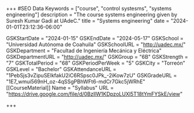 +++
#SEO Data
Keywords = ["course", "control systesms", "systems engineering"]
description = "The course systems engineering given by Suresh Kumar Gadi at UAdeC."
title = "Systems engineering"
date = "2024-01-01T23:12:36-06:00"

GSKStartDate = "2024-01-15"
GSKEndDate = "2024-05-17"
GSKSchool = "Universidad Autónoma de Coahuila"
GSKSchoolURL = "http://uadec.mx/"
GSKDepartment = "Facultad de Ingeniería Mecánica y Eléctrica"
GSKDepartmentURL = "http://uadec.mx/"
GSKGroup = "6B"
GSKStrength = "7"
GSKTotalPeriod = "68"
GSKPeriodPerWeek = "5"
GSKCity = "Torreón"
GSKLevel = "Bachelor"
GSKAttendanceURL = "1PebSjs3vZipuSElkfakU2iC6RSpsc0JPk_-2iKow7zU"
GSKGradeURL = "1E7_wmui569nH_oz-4qSSgPBhWFt6-mdCr7Gkc5jWRhE"
[[CourseMaterial]]
    Name = "Syllabus"
    URL = "https://drive.google.com/file/d/0BzllW1KDpzoLUXl5T18tYmFYSkE/view"

+++